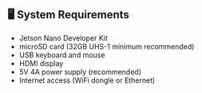
## 🖥️ System Requirements

- Jetson Nano Developer Kit
- microSD card (32GB UHS-1 minimum recommended)
- USB keyboard and mouse
- HDMI display
- 5V 4A power supply (recommended)
- Internet access (WiFi dongle or Ethernet)
